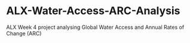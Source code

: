 # ALX-Water-Access-ARC-Analysis
ALX Week 4 project analysing Global Water Access and Annual Rates of Change (ARC)
